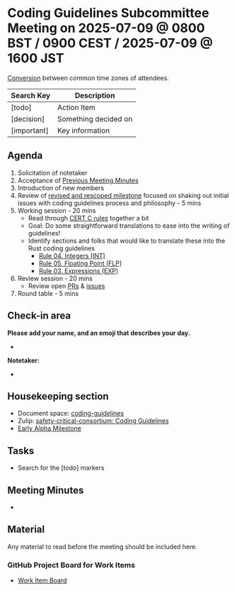 # **Coding Guidelines Subcommittee Meeting on 2025-07-09 @ 0800 BST / 0900 CEST / 2025-07-09 @ 1600 JST**

[Conversion](https://www.worldtimebuddy.com/?qm=1&lid=14,12,1850147&h=14&date=2025-7-9&sln=8-9&hf=1) between common time zones of attendees.

| Search Key | Description |
| ----- | ----- |
| \[todo\] | Action Item |
| \[decision\] | Something decided on |
| \[important\] | Key information |

## **Agenda**

1. Solicitation of notetaker  
2. Acceptance of [Previous Meeting Minutes](https://github.com/rustfoundation/safety-critical-rust-consortium/blob/main/subcommittee/coding-guidelines/meetings/2025-07-02/minutes.md)  
3. Introduction of new members  
4. Review of [revised and rescoped milestone](https://github.com/rustfoundation/safety-critical-rust-coding-guidelines/milestone/1) focused on shaking out initial issues with coding guidelines process and philosophy \- 5 mins  
5. Working session \- 20 mins  
   * Read through [CERT C rules](https://wiki.sei.cmu.edu/confluence/display/c/2+Rules) together a bit  
   * Goal: Do some straightforward translations to ease into the writing of guidelines\!  
   * Identify sections and folks that would like to translate these into the Rust coding guidelines  
     * [Rule 04\. Integers (INT)](https://wiki.sei.cmu.edu/confluence/pages/viewpage.action?pageId=87152052)  
     * [Rule 05\. Floating Point (FLP)](https://wiki.sei.cmu.edu/confluence/pages/viewpage.action?pageId=87152181)  
     * [Rule 03\. Expressions (EXP)](https://wiki.sei.cmu.edu/confluence/pages/viewpage.action?pageId=87152200)  
6. Review session \- 20 mins  
   * Review open [PRs](https://github.com/rustfoundation/safety-critical-rust-coding-guidelines/pulls) & [issues](https://github.com/rustfoundation/safety-critical-rust-coding-guidelines/issues)  
7. Round table \- 5 mins

## **Check-in area**

**Please add your name, and an emoji that describes your day.**

* 

**Notetaker:**

* 

## **Housekeeping section**

* Document space: [coding-guidelines](https://github.com/rustfoundation/safety-critical-rust-consortium/tree/main/subcommittee/coding-guidelines)  
* Zulip: [safety-critical-consortium: Coding Guidelines](https://rust-lang.zulipchat.com/#narrow/channel/445688-safety-critical-consortium/topic/Coding.20Guidelines)  
* [Early Alpha Milestone](https://github.com/rustfoundation/safety-critical-rust-coding-guidelines/milestone/1)

## **Tasks**

* Search for the \[todo\] markers

## **Meeting Minutes**

* 

## **Material**

Any material to read before the meeting should be included here.

### **GitHub Project Board for Work Items**

* [Work Item Board](https://github.com/orgs/rustfoundation/projects/1)

